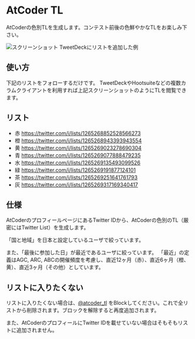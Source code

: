 # AtCoder TL
AtCoderの色別TLを生成します。コンテスト前後の色鮮やかなTLをお楽しみ下さい。

![スクリーンショット](https://user-images.githubusercontent.com/728375/83148526-0b68a480-a134-11ea-9d32-6f0394e787ec.png "TweetDeckにリストを追加した例")
TweetDeckにリストを追加した例

## 使い方

下記のリストをフォローするだけです。
TweetDeckやHootsuiteなどの複数カラムクライアントを利用すれば上記スクリーンショットのようにTLを閲覧できます。

## リスト

- 赤 https://twitter.com/i/lists/1265268852528566273
- 橙 https://twitter.com/i/lists/1265268943393943554
- 黄 https://twitter.com/i/lists/1265269023278690304
- 青 https://twitter.com/i/lists/1265269077888479235
- 水 https://twitter.com/i/lists/1265269135493099526
- 緑 https://twitter.com/i/lists/1265269191877124101
- 茶 https://twitter.com/i/lists/1265269251641761793
- 灰 https://twitter.com/i/lists/1265269317169340417

## 仕様

AtCoderのプロフィールページにあるTwitter IDから、AtCoderの色別のTL（厳密にはTwitter List）を生成します。

「国と地域」を日本と設定しているユーザで絞っています。

また、「最後に参加した日」が最近であるユーザに絞っています。
「最近」の定義はAGC, ARC, ABCの開催頻度を考慮し、直近12ヶ月（赤）、直近6ヶ月（橙、黄）、直近3ヶ月（その他）としています。

## リストに入りたくない

リストに入りたくない場合は、[@atcoder_tl](https://twitter.com/atcoder_tl) をBlockしてください。これで全リストから削除されます。ブロックを解除すると再度追加されます。

また、AtCoderのプロフィールにTwitter IDを載せていない場合はそもそもリストに追加されません。
